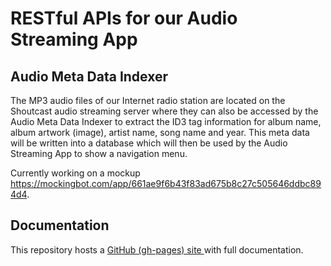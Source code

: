 # RESTful APIs for our Audio Streaming App

## Audio Meta Data Indexer

The MP3 audio files of our Internet radio station are located on the Shoutcast audio streaming server where they can also be accessed by the Audio Meta Data Indexer to extract the ID3 tag information for album name, album artwork (image), artist name, song name and year. This meta data will be written into a database which will then be used by the Audio Streaming App to show a navigation menu.

Currently working on a mockup https://mockingbot.com/app/661ae9f6b43f83ad675b8c27c505646ddbc894d4.

## Documentation

This repository hosts a [GitHub (gh-pages) site ](http://docs-api.kirtan.io/) with full documentation.
